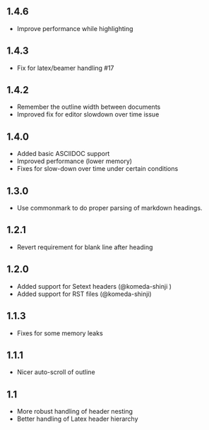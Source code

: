 ## 1.4.6

* Improve performance while highlighting

## 1.4.3

* Fix for latex/beamer handling #17

## 1.4.2

* Remember the outline width between documents
* Improved fix for editor slowdown over time issue

## 1.4.0

* Added basic ASCIIDOC support
* Improved performance (lower memory)
* Fixes for slow-down over time under certain conditions

## 1.3.0

* Use commonmark to do proper parsing of markdown headings.

## 1.2.1

* Revert requirement for blank line after heading

## 1.2.0

* Added support for Setext headers (@komeda-shinji )
* Added support for RST files (@komeda-shinji)

## 1.1.3

* Fixes for some memory leaks

## 1.1.1

* Nicer auto-scroll of outline

## 1.1

* More robust handling of header nesting
* Better handling of Latex header hierarchy
